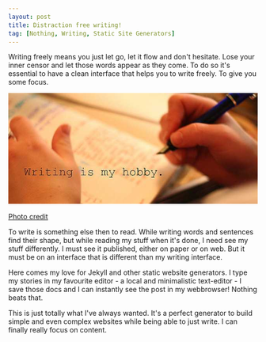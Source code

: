 ```yaml
---
layout: post
title: Distraction free writing!
tag: [Nothing, Writing, Static Site Generators]
---
```


Writing freely means you just let go, let it flow and don't hesitate. Lose your inner censor and let those words appear as they come. To do so it's essential to have a clean interface that helps you to write freely. To give you some focus.

![Just write](/images/just-write.jpg)
<div id="caption"><a href="https://www.flickr.com/photos/danoff/3427826247/" target="_blank" rel="nofollow">Photo credit</a></div>

To write is something else then to read. While writing words and sentences find their shape, but while reading my stuff when it's done, I need see my stuff differently. I must see it published, either on paper or on web. But it must be on an interface that is different than my writing interface.

Here comes my love for Jekyll and other static website generators. I type my stories in my favourite editor - a local and minimalistic text-editor - I save those docs and I can instantly see the post in my webbrowser! Nothing beats that.

This is just totally what I've always wanted. It's a perfect generator to build simple and even complex websites while being able to just write. I can finally really focus on content.
